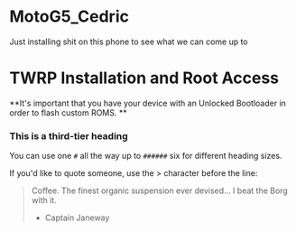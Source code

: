 # MotoG5_Cedric
Just installing shit on this phone to see what we can come up to

# TWRP Installation and Root Access

**It's important that you have your device with an Unlocked Bootloader in order to flash custom ROMS. **


### This is a third-tier heading

You can use one `#` all the way up to `######` six for different heading sizes.

If you'd like to quote someone, use the > character before the line:

> Coffee. The finest organic suspension ever devised... I beat the Borg with it.
> - Captain Janeway
